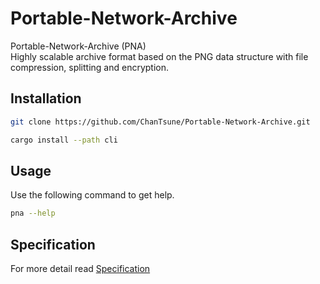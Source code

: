 # Portable-Network-Archive

Portable-Network-Archive (PNA)  
Highly scalable archive format based on the PNG data structure with file compression, splitting and encryption.  

## Installation

```sh
git clone https://github.com/ChanTsune/Portable-Network-Archive.git
```
```sh
cargo install --path cli
```

## Usage

Use the following command to get help.

```sh
pna --help
```

## Specification

For more detail read [Specification](./Specification.md)
